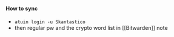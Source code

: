 #### How to sync

- `atuin login -u Skantastico`
- then regular pw and the crypto word list in [[Bitwarden]] note
